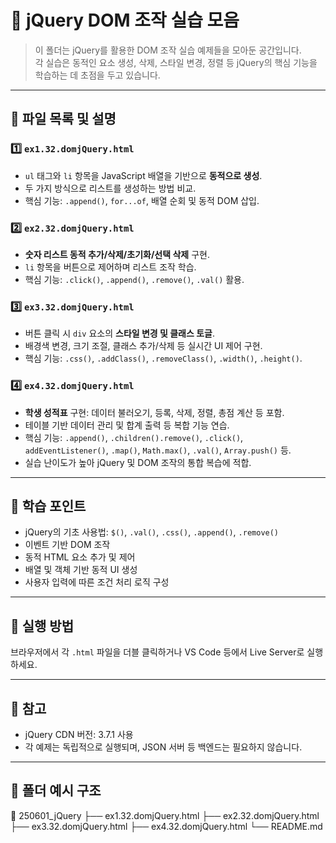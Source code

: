 # 📘 jQuery DOM 조작 실습 모음

> 이 폴더는 jQuery를 활용한 DOM 조작 실습 예제들을 모아둔 공간입니다.  
각 실습은 동적인 요소 생성, 삭제, 스타일 변경, 정렬 등 jQuery의 핵심 기능을 학습하는 데 초점을 두고 있습니다.

---

## 📁 파일 목록 및 설명

### 1️⃣ `ex1.32.domjQuery.html`
- `ul` 태그와 `li` 항목을 JavaScript 배열을 기반으로 **동적으로 생성**.
- 두 가지 방식으로 리스트를 생성하는 방법 비교.
- 핵심 기능: `.append()`, `for...of`, 배열 순회 및 동적 DOM 삽입.

### 2️⃣ `ex2.32.domjQuery.html`
- **숫자 리스트 동적 추가/삭제/초기화/선택 삭제** 구현.
- `li` 항목을 버튼으로 제어하며 리스트 조작 학습.
- 핵심 기능: `.click()`, `.append()`, `.remove()`, `.val()` 활용.

### 3️⃣ `ex3.32.domjQuery.html`
- 버튼 클릭 시 `div` 요소의 **스타일 변경 및 클래스 토글**.
- 배경색 변경, 크기 조절, 클래스 추가/삭제 등 실시간 UI 제어 구현.
- 핵심 기능: `.css()`, `.addClass()`, `.removeClass()`, `.width()`, `.height()`.

### 4️⃣ `ex4.32.domjQuery.html`
- **학생 성적표** 구현: 데이터 불러오기, 등록, 삭제, 정렬, 총점 계산 등 포함.
- 테이블 기반 데이터 관리 및 합계 출력 등 복합 기능 연습.
- 핵심 기능: `.append()`, `.children().remove()`, `.click()`, `addEventListener()`, `.map()`, `Math.max()`, `.val()`, `Array.push()` 등.
- 실습 난이도가 높아 jQuery 및 DOM 조작의 통합 복습에 적합.

---

## 🧠 학습 포인트
- jQuery의 기초 사용법: `$()`, `.val()`, `.css()`, `.append()`, `.remove()`
- 이벤트 기반 DOM 조작
- 동적 HTML 요소 추가 및 제어
- 배열 및 객체 기반 동적 UI 생성
- 사용자 입력에 따른 조건 처리 로직 구성

---

## 🚀 실행 방법
브라우저에서 각 `.html` 파일을 더블 클릭하거나 VS Code 등에서 Live Server로 실행하세요.

---

## 📌 참고
- jQuery CDN 버전: 3.7.1 사용  
- 각 예제는 독립적으로 실행되며, JSON 서버 등 백엔드는 필요하지 않습니다.

---

## 📁 폴더 예시 구조
📂 250601_jQuery
├── ex1.32.domjQuery.html
├── ex2.32.domjQuery.html
├── ex3.32.domjQuery.html
├── ex4.32.domjQuery.html
└── README.md